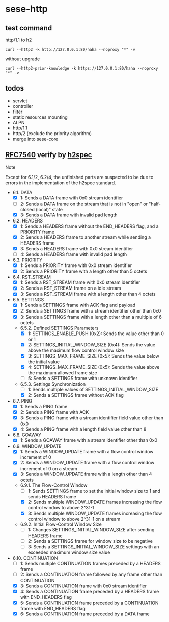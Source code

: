 # sese-http

## test command

http/1.1 to h2

```shell
curl --http2 -k http://127.0.0.1:80/haha --noproxy "*" -v
```

without upgrade

```shell
curl --http2-prior-knowledge -k https://127.0.0.1:80/haha --noproxy "*" -v
```

## todos

- servlet
- controller
- filter
- static resources mounting
- ALPN
- http/1.1
- http/2 (exclude the priority algorithm)
- merge into sese-core

## [RFC7540](https://www.rfc-editor.org/rfc/rfc7540.txt) verify by [h2spec](https://github.com/summerwind/h2spec)

> [!NOTE]
> Except for 6.1/2, 6.2/4, 
> the unfinished parts are suspected to be due to errors in the implementation of the h2spec standard.

- 6.1. DATA
    - [x] 1: Sends a DATA frame with 0x0 stream identifier
    - [ ] 2: Sends a DATA frame on the stream that is not in "open" or "half-closed (local)" state
    - [x] 3: Sends a DATA frame with invalid pad length

- 6.2. HEADERS
    - [x] 1: Sends a HEADERS frame without the END_HEADERS flag, and a PRIORITY frame
    - [x] 2: Sends a HEADERS frame to another stream while sending a HEADERS frame
    - [x] 3: Sends a HEADERS frame with 0x0 stream identifier
    - [ ] 4: Sends a HEADERS frame with invalid pad length

- 6.3. PRIORITY
    - [x] 1: Sends a PRIORITY frame with 0x0 stream identifier
    - [x] 2: Sends a PRIORITY frame with a length other than 5 octets

- 6.4. RST_STREAM
    - [x] 1: Sends a RST_STREAM frame with 0x0 stream identifier
    - [x] 2: Sends a RST_STREAM frame on a idle stream
    - [x] 3: Sends a RST_STREAM frame with a length other than 4 octets

- 6.5. SETTINGS
    - [x] 1: Sends a SETTINGS frame with ACK flag and payload
    - [x] 2: Sends a SETTINGS frame with a stream identifier other than 0x0
    - [x] 3: Sends a SETTINGS frame with a length other than a multiple of 6 octets
    - 6.5.2. Defined SETTINGS Parameters
        - [x] 1: SETTINGS_ENABLE_PUSH (0x2): Sends the value other than 0 or 1
        - [x] 2: SETTINGS_INITIAL_WINDOW_SIZE (0x4): Sends the value above the maximum flow control window size
        - [x] 3: SETTINGS_MAX_FRAME_SIZE (0x5): Sends the value below the initial value
        - [x] 4: SETTINGS_MAX_FRAME_SIZE (0x5): Sends the value above the maximum allowed frame size
        - [ ] 5: Sends a SETTINGS frame with unknown identifier
    - 6.5.3. Settings Synchronization
        - [ ] 1: Sends multiple values of SETTINGS_INITIAL_WINDOW_SIZE
        - [x] 2: Sends a SETTINGS frame without ACK flag

- 6.7. PING
    - [x] 1: Sends a PING frame
    - [x] 2: Sends a PING frame with ACK
    - [x] 3: Sends a PING frame with a stream identifier field value other than 0x0
    - [x] 4: Sends a PING frame with a length field value other than 8

- 6.8. GOAWAY
    - [x] 1: Sends a GOAWAY frame with a stream identifier other than 0x0

- 6.9. WINDOW_UPDATE
    - [x] 1: Sends a WINDOW_UPDATE frame with a flow control window increment of 0
    - [x] 2: Sends a WINDOW_UPDATE frame with a flow control window increment of 0 on a stream
    - [x] 3: Sends a WINDOW_UPDATE frame with a length other than 4 octets
    - 6.9.1. The Flow-Control Window
        - [ ] 1: Sends SETTINGS frame to set the initial window size to 1 and sends HEADERS frame
        - [x] 2: Sends multiple WINDOW_UPDATE frames increasing the flow control window to above 2^31-1
        - [x] 3: Sends multiple WINDOW_UPDATE frames increasing the flow control window to above 2^31-1 on a stream
    - 6.9.2. Initial Flow-Control Window Size
        - [ ] 1: Changes SETTINGS_INITIAL_WINDOW_SIZE after sending HEADERS frame
        - [ ] 2: Sends a SETTINGS frame for window size to be negative
        - [ ] 3: Sends a SETTINGS_INITIAL_WINDOW_SIZE settings with an exceeded maximum window size value

- 6.10. CONTINUATION
    - [ ] 1: Sends multiple CONTINUATION frames preceded by a HEADERS frame
    - [ ] 2: Sends a CONTINUATION frame followed by any frame other than CONTINUATION
    - [x] 3: Sends a CONTINUATION frame with 0x0 stream identifier
    - [x] 4: Sends a CONTINUATION frame preceded by a HEADERS frame with END_HEADERS flag
    - [x] 5: Sends a CONTINUATION frame preceded by a CONTINUATION frame with END_HEADERS flag
    - [x] 6: Sends a CONTINUATION frame preceded by a DATA frame